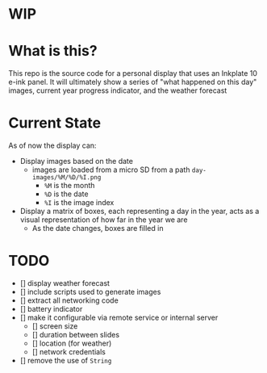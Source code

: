 # WIP

# What is this?

This repo is the source code for a personal display that uses an Inkplate 10 e-ink panel. It will ultimately show a series of "what happened on this day" images, current year progress indicator, and the weather forecast

# Current State

As of now the display can:
- Display images based on the date
  - images are loaded from a micro SD from a path `day-images/%M/%D/%I.png`
    - `%M` is the month
    - `%D` is the date
    - `%I` is the image index
- Display a matrix of boxes, each representing a day in the year, acts as a visual representation of how far in the year we are
  - As the date changes, boxes are filled in

# TODO

- [] display weather forecast
- [] include scripts used to generate images
- [] extract all networking code
- [] battery indicator
- [] make it configurable via remote service or internal server
  - [] screen size
  - [] duration between slides
  - [] location (for weather)
  - [] network credentials
- [] remove the use of `String`